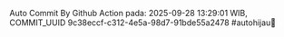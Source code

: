 Auto Commit By Github Action pada: 2025-09-28 13:29:01 WIB, COMMIT_UUID 9c38eccf-c312-4e5a-98d7-91bde55a2478 #autohijau🗿
